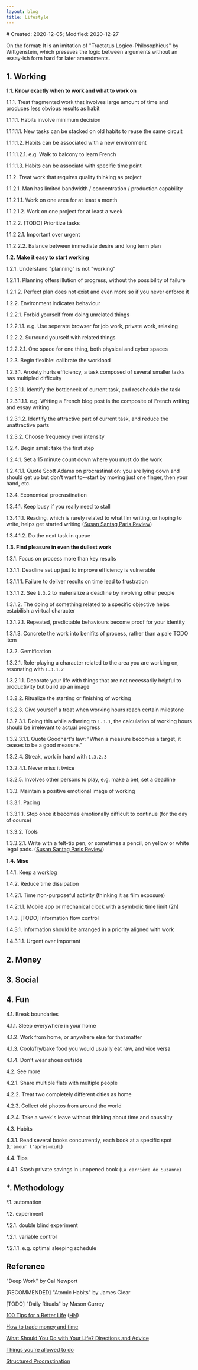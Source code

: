 ```yaml
---
layout: blog
title: Lifestyle
---
```

<span class="hidden-text"># Created: 2020-12-05; Modified: 2020-12-27</span>

On the format: It is an imitation of "Tractatus Logico-Philosophicus" by Wittgenstein, which preseves the logic between arguments without an essay-ish form hard for later amendments.

## 1. Working

**1.1. Know exactly when to work and what to work on**

1.1.1. Treat fragmented work that involves large amount of time and produces less obvious results as habit

1.1.1.1. Habits involve minimum decision

1.1.1.1.1. New tasks can be stacked on old habits to reuse the same circuit

1.1.1.1.2. Habits can be associated with a new environment

1.1.1.1.2.1. e.g. Walk to balcony to learn French

1.1.1.1.3. Habits can be associatd with specific time point

1.1.2. Treat work that requires quality thinking as project

1.1.2.1. Man has limited bandwidth / concentration / production capability

1.1.2.1.1. Work on one area for at least a month

1.1.2.1.2. Work on one project for at least a week

1.1.2.2. [TODO] Prioritize tasks

1.1.2.2.1. Important over urgent

1.1.2.2.2. Balance between immediate desire and long term plan

**1.2. Make it easy to start working**

1.2.1. Understand "planning" is not "working"

1.2.1.1. Planning offers illution of progress, without the possibility of failure

1.2.1.2. Perfect plan does not exist and even more so if you never enforce it

1.2.2. Environment indicates behaviour

1.2.2.1. Forbid yourself from doing unrelated things

1.2.2.1.1. e.g. Use seperate browser for job work, private work, relaxing

1.2.2.2. Surround yourself with related things

1.2.2.2.1. One space for one thing, both physical and cyber spaces

1.2.3. Begin flexible: calibrate the workload

1.2.3.1. Anxiety hurts efficiency, a task composed of several smaller tasks has multipled difficulty

1.2.3.1.1. Identify the bottleneck of current task, and reschedule the task

1.2.3.1.1.1. e.g. Writing a French blog post is the composite of French writing and essay writing

1.2.3.1.2. Identify the attractive part of current task, and reduce the unattractive parts

1.2.3.2. Choose frequency over intensity

1.2.4. Begin small: take the first step

1.2.4.1. Set a 15 minute count down where you must do the work

1.2.4.1.1. Quote Scott Adams on procrastination: you are lying down and should get up but don't want to--start by moving just one finger, then your hand, etc.

1.3.4. Economical procrastination

1.3.4.1. Keep busy if you really need to stall

1.3.4.1.1. Reading, which is rarely related to what I’m writing, or hoping to write, helps get started writing ([Susan Santag Paris Review](https://fs.blog/2013/05/susan-sontag-how-i-write/))

1.3.4.1.2. Do the next task in queue

**1.3. Find pleasure in even the dullest work**

1.3.1. Focus on process more than key results

1.3.1.1. Deadline set up just to improve efficiency is vulnerable

1.3.1.1.1. Failure to deliver results on time lead to frustration

1.3.1.1.2. See `1.3.2` to materialize a deadline by involving other people

1.3.1.2. The doing of something related to a specific objective helps estabilish a virtual character

1.3.1.2.1. Repeated, predictable behaviours become proof for your identity

1.3.1.3. Concrete the work into benifits of process, rather than a pale TODO item

1.3.2. Gemification

1.3.2.1. Role-playing a character related to the area you are working on, resonating with `1.3.1.2`

1.3.2.1.1. Decorate your life with things that are not necessarily helpful to productivity but build up an image

1.3.2.2. Ritualize the starting or finishing of working

1.3.2.3. Give yourself a treat when working hours reach certain milestone

1.3.2.3.1. Doing this while adhering to `1.3.1`, the calculation of working hours should be irrelevant to actual progress

1.3.2.3.1.1. Quote Goodhart's law: "When a measure becomes a target, it ceases to be a good measure."

1.3.2.4. Streak, work in hand with `1.3.2.3`

1.3.2.4.1. Never miss it twice

1.3.2.5. Involves other persons to play, e.g. make a bet, set a deadline

1.3.3. Maintain a positive emotional image of working

1.3.3.1. Pacing

1.3.3.1.1. Stop once it becomes emotionally difficult to continue (for the day of course)

1.3.3.2. Tools

1.3.3.2.1. Write with a felt-tip pen, or sometimes a pencil, on yellow or white legal pads. ([Susan Santag Paris Review](https://fs.blog/2013/05/susan-sontag-how-i-write/))

**1.4. Misc**

1.4.1. Keep a worklog

1.4.2. Reduce time dissipation

1.4.2.1. Time non-purposeful activity (thinking it as film exposure)

1.4.2.1.1. Mobile app or mechanical clock with a symbolic time limit (2h)

1.4.3. [TODO] Information flow control

1.4.3.1. information should be arranged in a priority aligned with work

1.4.3.1.1. Urgent over important

## 2. Money

## 3. Social

## 4. Fun

4.1. Break boundaries

4.1.1. Sleep everywhere in your home

4.1.2. Work from home, or anywhere else for that matter

4.1.3. Cook/fry/bake food you would usually eat raw, and vice versa

4.1.4. Don't wear shoes outside

4.2. See more

4.2.1. Share multiple flats with multiple people

4.2.2. Treat two completely different cities as home

4.2.3. Collect old photos from around the world

4.2.4. Take a week's leave without thinking about time and causality

4.3. Habits

4.3.1. Read several books concurrently, each book at a specific spot (`L'amour l'après-midi`)

4.4. Tips

4.4.1. Stash private savings in unopened book (`La carrière de Suzanne`)

## \*. Methodology

\*.1. automation

\*.2. experiment

\*.2.1. double blind experiment

\*.2.1. variable control

\*.2.1.1. e.g. optimal sleeping schedule

## Reference

"Deep Work" by Cal Newport

[RECOMMENDED] "Atomic Habits" by James Clear

[TODO] "Daily Rituals" by Mason Currey

[100 Tips for a Better Life](https://www.lesswrong.com/posts/7hFeMWC6Y5eaSixbD/100-tips-for-a-better-life) ([HN](https://news.ycombinator.com/item?id=25518730))

[How to trade money and time](https://meteuphoric.com/2014/03/25/how-to-trade-money-and-time/)

[What Should You Do with Your Life? Directions and Advice](https://guzey.com/personal/what-should-you-do-with-your-life)

[Things you're allowed to do](https://milan.cvitkovic.net/writing/things_youre_allowed_to_do/)

[Structured Procrastination](http://www.structuredprocrastination.com/)